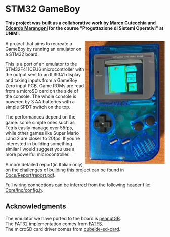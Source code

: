 # STM32 GameBoy

**This project was built as a collaborative work by [Marco Cutecchia](https://github.com/mrkct) and [Edoardo Marangoni](https://github.com/ecmma) for the course "Progettazione di Sistemi Operativi" at UNIMI.**

<img align="right" width="50%" src="Docs/gb.jpeg">

A project that aims to recreate a GameBoy by running an emulator on a STM32 board.

This is a port of an emulator to the STM32F411CEU6 microcontroller with the output sent to an ILI9341 display and taking inputs from a GameBoy Zero input PCB. Game ROMs are read from a microSD card on the side of the console. The whole console is powered by 3 AA batteries with a simple SPDT switch on the top.

The performances depend on the game: some simple ones such as Tetris easily manage over 55fps, while other games like Super Mario Land 2 are closer to 20fps. If you're interested in building something similar I would suggest you use a more powerful microcontroller.

A more detailed report(in Italian only) on the challenges of building this project can be found in [Docs/Report/report.pdf](Docs/Report/report.pdf).

Full wiring connections can be inferred from the following header file: [Core/Inc/config.h](Core/Inc/config.h).


## Acknowledgments

The emulator we have ported to the board is [peanutGB](https://github.com/deltabeard/Peanut-GB/).  
The FAT32 implementation comes from [FATFS](http://elm-chan.org/fsw/ff/00index_e.html).  
The microSD card driver comes from [cubeide-sd-card](https://github.com/kiwih/cubeide-sd-card).
